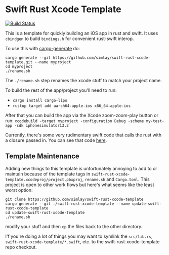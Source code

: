 # Swift Rust Xcode Template

[![Build Status](https://github.com/simlay/swift-rust-xcode-template/workflows/Template/badge.svg)](https://github.com/simlay/swift-rust-xcode-template/actions)

This is a template for quickly building an iOS app in rust and swift. It uses
`cbindgen` to build `bindings.h` for convenient rust-swift interop.

To use this with [cargo-generate](https://github.com/ashleygwilliams/cargo-generate) do:
```
cargo generate --git https://github.com/simlay/swift-rust-xcode-template.git --name myproject
cd myproject
./rename.sh
```

The `./rename.sh` step renames the xcode stuff to match your project name.

To build the rest of the app/project you'll need to run:
* `cargo install cargo-lipo`
* `rustup target add aarch64-apple-ios x86_64-apple-ios`

After that you can build the app via the Xcode zoom-zoom-play button or run:
`xcodebuild -target myproject -configuration Debug -scheme my-test-app -sdk iphonesimulator13.2`

Currently, there's some very rudimentary swift code that calls the rust with a
closure passed in. You can see that code
[here](https://github.com/simlay/swift-rust-xcode-template/blob/74e90a61aa63dc7d2fac37b3a4f7cec17fd81171/swift-rust-xcode-template/AppDelegate.swift#L18-L29).


## Template Maintenance

Adding new things to this template is unfortunately annoying to add to or
maintain because of the template tags in
`swift-rust-xcode-template.xcodeproj/project.pbxproj`, `rename.sh` and
`Cargo.toml`. This project is open to other work flows but here's what seems
like the least worst option:

```
git clone https://github.com/simlay/swift-rust-xcode-template
cargo generate --git ./swift-rust-xcode-template --name update-swift-rust-xcode-template
cd update-swift-rust-xcode-template
./rename.sh
```

modify your stuff and then `cp` the files back to the other directory.

I'f you're doing a lot of things you may want to symlink the `src/lib.rs`,
`swift-rust-xcode-template/*.swift`, etc. to the swift-rust-xcode-template
repo checkout.
